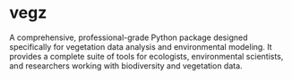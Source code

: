 # vegz
A comprehensive, professional-grade Python package designed specifically for vegetation data analysis and environmental modeling. It provides a complete suite of tools for ecologists, environmental scientists, and researchers working with biodiversity and vegetation data.
